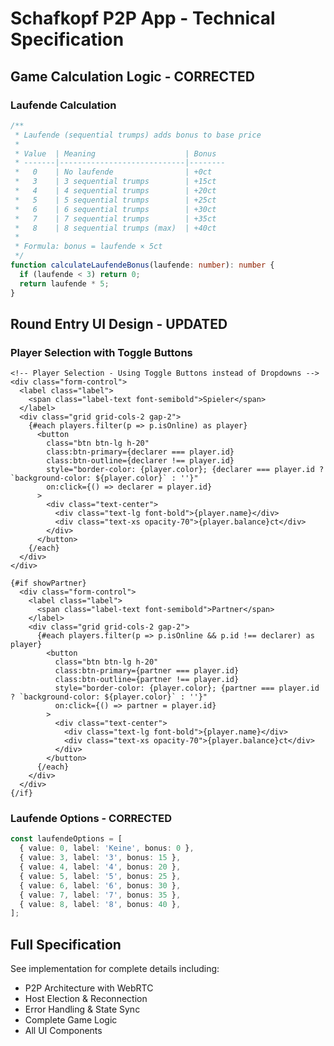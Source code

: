 # Schafkopf P2P App - Technical Specification

## Game Calculation Logic - CORRECTED

### Laufende Calculation

```typescript
/**
 * Laufende (sequential trumps) adds bonus to base price
 *
 * Value  | Meaning                    | Bonus
 * -------|----------------------------|--------
 *   0    | No laufende                | +0ct
 *   3    | 3 sequential trumps        | +15ct
 *   4    | 4 sequential trumps        | +20ct
 *   5    | 5 sequential trumps        | +25ct
 *   6    | 6 sequential trumps        | +30ct
 *   7    | 7 sequential trumps        | +35ct
 *   8    | 8 sequential trumps (max)  | +40ct
 *
 * Formula: bonus = laufende × 5ct
 */
function calculateLaufendeBonus(laufende: number): number {
  if (laufende < 3) return 0;
  return laufende * 5;
}
```

## Round Entry UI Design - UPDATED

### Player Selection with Toggle Buttons

```svelte
<!-- Player Selection - Using Toggle Buttons instead of Dropdowns -->
<div class="form-control">
  <label class="label">
    <span class="label-text font-semibold">Spieler</span>
  </label>
  <div class="grid grid-cols-2 gap-2">
    {#each players.filter(p => p.isOnline) as player}
      <button
        class="btn btn-lg h-20"
        class:btn-primary={declarer === player.id}
        class:btn-outline={declarer !== player.id}
        style="border-color: {player.color}; {declarer === player.id ? `background-color: ${player.color}` : ''}"
        on:click={() => declarer = player.id}
      >
        <div class="text-center">
          <div class="text-lg font-bold">{player.name}</div>
          <div class="text-xs opacity-70">{player.balance}ct</div>
        </div>
      </button>
    {/each}
  </div>
</div>

{#if showPartner}
  <div class="form-control">
    <label class="label">
      <span class="label-text font-semibold">Partner</span>
    </label>
    <div class="grid grid-cols-2 gap-2">
      {#each players.filter(p => p.isOnline && p.id !== declarer) as player}
        <button
          class="btn btn-lg h-20"
          class:btn-primary={partner === player.id}
          class:btn-outline={partner !== player.id}
          style="border-color: {player.color}; {partner === player.id ? `background-color: ${player.color}` : ''}"
          on:click={() => partner = player.id}
        >
          <div class="text-center">
            <div class="text-lg font-bold">{player.name}</div>
            <div class="text-xs opacity-70">{player.balance}ct</div>
          </div>
        </button>
      {/each}
    </div>
  </div>
{/if}
```

### Laufende Options - CORRECTED

```typescript
const laufendeOptions = [
  { value: 0, label: 'Keine', bonus: 0 },
  { value: 3, label: '3', bonus: 15 },
  { value: 4, label: '4', bonus: 20 },
  { value: 5, label: '5', bonus: 25 },
  { value: 6, label: '6', bonus: 30 },
  { value: 7, label: '7', bonus: 35 },
  { value: 8, label: '8', bonus: 40 },
];
```

## Full Specification

See implementation for complete details including:
- P2P Architecture with WebRTC
- Host Election & Reconnection
- Error Handling & State Sync
- Complete Game Logic
- All UI Components

